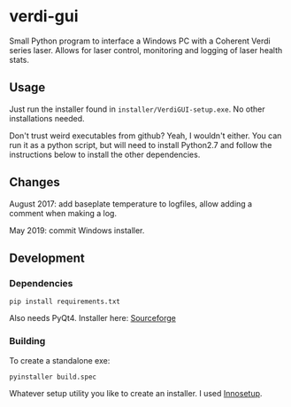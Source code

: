 # verdi-gui

Small Python program to interface a Windows PC with a Coherent Verdi series laser. Allows for laser control, monitoring and logging of laser health stats.

## Usage

Just run the installer found in `installer/VerdiGUI-setup.exe`. No other installations needed.

Don't trust weird executables from github? Yeah, I wouldn't either. You can run it as a python script, but will need to install Python2.7 and follow the instructions below to install the other dependencies.

## Changes

August 2017: add baseplate temperature to logfiles, allow adding a comment when making a log.

May 2019: commit Windows installer.

## Development

### Dependencies

`pip install requirements.txt`

Also needs PyQt4. Installer here: [Sourceforge](https://sourceforge.net/projects/pyqt/files/PyQt4/PyQt-4.11.4/)

### Building

To create a standalone exe:

`pyinstaller build.spec`

Whatever setup utility you like to create an installer. I used [Innosetup](http://www.jrsoftware.org/isinfo.php).